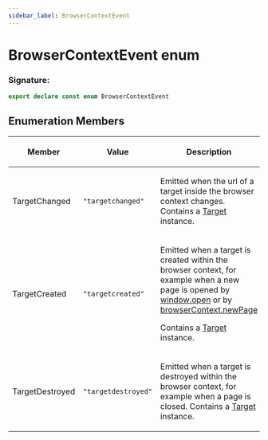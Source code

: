 ```yaml
---
sidebar_label: BrowserContextEvent
---
```


# BrowserContextEvent enum

### Signature:

```typescript
export declare const enum BrowserContextEvent
```

## Enumeration Members

<table><thead><tr><th>

Member

</th><th>

Value

</th><th>

Description

</th></tr></thead>
<tbody><tr><td>

TargetChanged

</td><td>

`"targetchanged"`

</td><td>

Emitted when the url of a target inside the browser context changes. Contains a [Target](./puppeteer.target.md) instance.

</td></tr>
<tr><td>

TargetCreated

</td><td>

`"targetcreated"`

</td><td>

Emitted when a target is created within the browser context, for example when a new page is opened by [window.open](https://developer.mozilla.org/en-US/docs/Web/API/Window/open) or by [browserContext.newPage](./puppeteer.browsercontext.newpage.md)

Contains a [Target](./puppeteer.target.md) instance.

</td></tr>
<tr><td>

TargetDestroyed

</td><td>

`"targetdestroyed"`

</td><td>

Emitted when a target is destroyed within the browser context, for example when a page is closed. Contains a [Target](./puppeteer.target.md) instance.

</td></tr>
</tbody></table>
